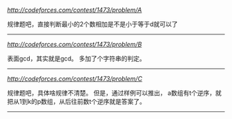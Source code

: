 *http://codeforces.com/contest/1473/problem/A*

规律题吧，直接判断最小的2个数相加是不是小于等于d就可以了

---

*http://codeforces.com/contest/1473/problem/B*

表面gcd，其实就是gcd。
多加了个字符串的判定。

---

*http://codeforces.com/contest/1473/problem/C*

规律题吧，具体啥规律不清楚。
但是，通过样例可以推出， a数组有t个逆序，就把从1到k的p数组，从后往前数t个逆序就是答案了。

---
